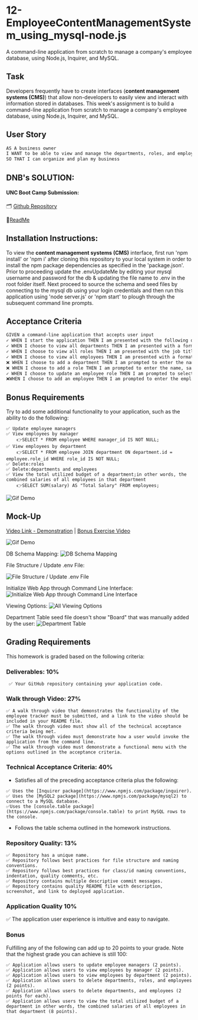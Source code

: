 # 12-EmployeeContentManagementSystem_using_mysql-node.js
A command-line application from scratch to manage a company's employee database, using Node.js, Inquirer, and MySQL.

## Task

Developers frequently have to create interfaces (**content management systems (CMS)**) that allow non-developers to easily view and interact with information stored in databases. This week's assignment is to build a command-line application from scratch to manage a company's employee database, using Node.js, Inquirer, and MySQL.

## User Story

```md
AS A business owner
I WANT to be able to view and manage the departments, roles, and employees in my company
SO THAT I can organize and plan my business
```

## DNB's SOLUTION:
#### UNC Boot Camp Submission: 
🗂️ [Github Repository](https://github.com/DionneNoellaBarretto/12-EmployeeContentManagementSystem_using_mysql-node.js)

📰[ReadMe](https://dionnenoellabarretto.github.io/12-EmployeeContentManagementSystem_using_mysql-node.js/)

## Installation Instructions: 
To view the **content management systems (CMS)** interface, first run 'npm install' or 'npm i' after cloning this repository to your local system in order to install the npm package dependencies as specified in the 'package.json'. Prior to proceeding update the .envUpdateMe by editing your mysql username and password for the db & updating the file name to .env in the root folder itself. Next proceed to source the schema and seed files by connecting to the mysql db using your login credentials and then run this application using 'node server.js' or 'npm start' to plough through the subsequent command line prompts. 

## Acceptance Criteria

```md
GIVEN a command-line application that accepts user input
✓ WHEN I start the application THEN I am presented with the following options: view all departments, view all roles, view all employees, add a department, add a role, add an employee, and update an employee role
✓ WHEN I choose to view all departments THEN I am presented with a formatted table showing department names and department ids
✓ WHEN I choose to view all roles THEN I am presented with the job title, role id, the department that role belongs to, and the salary for that role
✓ WHEN I choose to view all employees THEN I am presented with a formatted table showing employee data, including employee ids, first names, last names, job titles, departments, salaries, and managers that the employees report to
❌ WHEN I choose to add a department THEN I am prompted to enter the name of the department and that department is added to the database
❌ WHEN I choose to add a role THEN I am prompted to enter the name, salary, and department for the role and that role is added to the database
✓ WHEN I choose to update an employee role THEN I am prompted to select an employee to update and their new role and this information is updated in the database 
❌WHEN I choose to add an employee THEN I am prompted to enter the employee’s first name, last name, role, and manager, and that employee is added to the database
```
## Bonus Requirements

Try to add some additional functionality to your application, such as the ability to do the following:
```
✅ Update employee managers
✅ View employees by manager
    👉SELECT * FROM employee WHERE manager_id IS NOT NULL;
✅ View employees by department
    👉SELECT * FROM employee JOIN department ON department.id = employee.role_id WHERE role_id IS NOT NULL;
✅ Delete:roles
✅ Delete:departments and employees
✅ View the total utilized budget of a department;in other words, the combined salaries of all employees in that department
    👉SELECT SUM(salary) AS "Total Salary" FROM employees;
```
![Gif Demo](./Assets/Bonus.gif)


## Mock-Up

[Video Link - Demonstration](https://drive.google.com/file/d/1hmCsqMy5L583B2Y2qswqoCN_mlVkbkLr/view) | [Bonus Exercise Video](https://drive.google.com/file/d/1VR3N3GaZWshDKILkHMVIvGCV5EM3bRNm/view)

![Gif Demo](./Assets/EmployeeContentManagementSystem_using_mysql-node.js.gif)

DB Schema Mapping: 
![DB Schema Mapping](./Assets/12-sql-homework-demo-01.png)

File Structure / Update .env File:

![File Structure / Update .env File](./Assets/UpdateFile,FileStructure.png)

Initialize Web App through Command Line Interface: 
![Initialize Web App through Command Line Interface](./Assets/InitializeWebAppthroughcmdln.png)

Viewing Options: 
![All Viewing Options](./Assets/ViewOptions.png)

Department Table seed file doesn't show "Board" that was manually added by the user: 
![Department Table](./Assets/DepartmentTable.png)

## Grading Requirements

This homework is graded based on the following criteria:

### Deliverables: 10%
```
 ✅ Your GitHub repository containing your application code.
```
### Walk through Video: 27%
```
✅ A walk through video that demonstrates the functionality of the employee tracker must be submitted, and a link to the video should be included in your README file.
✅ The walk through video must show all of the technical acceptance criteria being met.
✅ The walk through video must demonstrate how a user would invoke the application from the command line.
✅ The walk through video must demonstrate a functional menu with the options outlined in the acceptance criteria.
```
### Technical Acceptance Criteria: 40%

* Satisfies all of the preceding acceptance criteria plus the following:
```
✅ Uses the [Inquirer package](https://www.npmjs.com/package/inquirer).
✅ Uses the [MySQL2 package](https://www.npmjs.com/package/mysql2) to connect to a MySQL database.
✅Uses the [console.table package](https://www.npmjs.com/package/console.table) to print MySQL rows to the console.
```
* Follows the table schema outlined in the homework instructions.

### Repository Quality: 13%
```
✅ Repository has a unique name.
✅ Repository follows best practices for file structure and naming conventions.
✅ Repository follows best practices for class/id naming conventions, indentation, quality comments, etc.
✅ Repository contains multiple descriptive commit messages.
✅ Repository contains quality README file with description, screenshot, and link to deployed application.
```

### Application Quality 10%

✅ The application user experience is intuitive and easy to navigate.

### Bonus

Fulfilling any of the following can add up to 20 points to your grade. Note that the highest grade you can achieve is still 100:
```
✅ Application allows users to update employee managers (2 points).
✅ Application allows users to view employees by manager (2 points).
✅ Application allows users to view employees by department (2 points).
✅ Application allows users to delete departments, roles, and employees (2 points).
✅ Application allows users to delete departments, and employees (2 points for each).
✅ Application allows users to view the total utilized budget of a department in other words, the combined salaries of all employees in that department (8 points).
```
